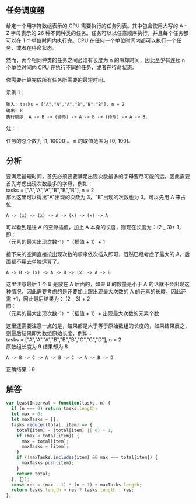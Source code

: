 ## 任务调度器

给定一个用字符数组表示的 CPU 需要执行的任务列表。其中包含使用大写的 A - Z 字母表示的 26 种不同种类的任务。任务可以以任意顺序执行，并且每个任务都可以在 1 个单位时间内执行完。CPU 在任何一个单位时间内都可以执行一个任务，或者在待命状态。

然而，两个相同种类的任务之间必须有长度为 n 的冷却时间，因此至少有连续 n 个单位时间内 CPU 在执行不同的任务，或者在待命状态。

你需要计算完成所有任务所需要的最短时间。

示例 1：

```
输入: tasks = ["A","A","A","B","B","B"], n = 2
输出: 8
执行顺序: A -> B -> (待命) -> A -> B -> (待命) -> A -> B.
```

注：

任务的总个数为 [1, 10000]。
n 的取值范围为 [0, 100]。

## 分析

要满足最短时间，首先必须要要满足出现次数最多的字母要尽可能的远，因此需要首先考虑出现次数最多的字母，例如：  
tasks = ["A","A","A","B","B","B"], n = 2  
那么这里可以得出"A"出现的次数为 3，"B"出现的次数也为 3。可以先用 A 来占位

```
A -> (x) -> (x) -> A -> (x) -> (x) -> A
```

可以看到是往 A 的空隙插值，加上 A 本身的长度，则现在长度为：(2 _ 3)+ 1，即：  
（元素的最大出现次数-1）*（插值 + 1）+ 1

接下来的空间直接按出现次数的顺序依次插入即可，既然已经考虑了最大的 A，后面都不用去单独运算了。

```
A -> B -> (x) -> A -> B -> (x) -> A -> B
```

这里注意最后 1 个 B 是放在 A 后面的，如果 B 的数量是小于 A 的话就不会出现这种情况，因此需要考虑的是还要加上跟出现最大次数的 A 的元素的长度。因此还需 +1，因此最后结果为：
(2 _ 3) + 2  
即：  
（元素的最大出现次数-1）*（插值 + 1）+ 出现最大次数的元素个数

这里还需要注意一点的是，结果都是大于等于原始数组的长度的，如果结果反之，则最后结果即为数组原始长度，例如：  
tasks = ["A","A","A","B","B","B","C","C","D"], n = 2  
原数组长度为 9 结果却为 8

```
A -> B -> C -> A -> B -> C -> A -> B -> D
```

正确结果：9

## 解答

```javascript
var leastInterval = function(tasks, n) {
  if (n === 0) return tasks.length;
  let max = 0;
  let maxTasks = [];
  tasks.reduce((total, item) => {
    total[item] = (total[item] || 0) + 1;
    if (max < total[item]) {
      max = total[item];
      maxTasks = [item];
    }
    if (!maxTasks.includes(item) && max === total[item]) {
      maxTasks.push(item);
    }
    return total;
  }, {});
  const res = (max - 1) * (n + 1) + maxTasks.length;
  return tasks.length > res ? tasks.length : res;
};
```
